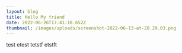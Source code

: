 ```yaml
---
layout: blog
title: Hello My friend
date: 2022-06-26T17:41:18.652Z
thumbnail: /images/uploads/screenshot-2022-06-13-at-20.29.03.png
---
```

test etest tetstf etstft